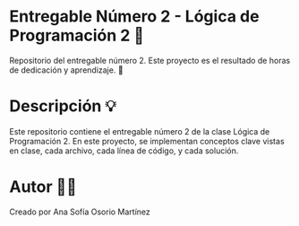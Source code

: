# Entregable Número 2 - Lógica de Programación 2 🌟
Repositorio del entregable número 2. Este proyecto es el resultado de horas de dedicación y aprendizaje. 🚀

# Descripción 💡 
Este repositorio contiene el entregable número 2 de la clase Lógica de Programación 2. En este proyecto, se implementan conceptos clave vistas en clase, cada archivo, cada línea de código, y cada solución.

# Autor 👩‍💻 
Creado por Ana Sofía Osorio Martínez
